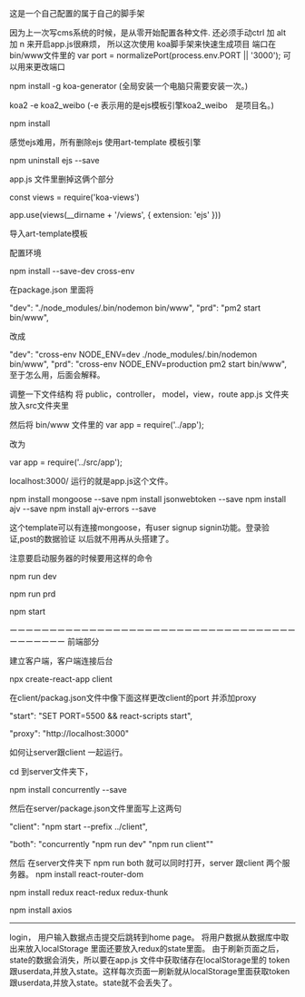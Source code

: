 这是一个自己配置的属于自己的脚手架

因为上一次写cms系统的时候，是从零开始配置各种文件. 还必须手动ctrl 加 alt 加 n 来开启app.js很麻烦， 所以这次使用 koa脚手架来快速生成项目 端口在 bin/www文件里的 var port = normalizePort(process.env.PORT || '3000'); 可以用来更改端口

npm install -g koa-generator (全局安装一个电脑只需要安装一次。)

koa2 -e koa2_weibo (-e 表示用的是ejs模板引擎koa2_weibo　是项目名。)

npm install

感觉ejs难用，所有删除ejs 使用art-template 模板引擎

npm uninstall ejs --save

app.js 文件里删掉这俩个部分

const views = require('koa-views')

app.use(views(__dirname + '/views', { extension: 'ejs' }))

导入art-template模板

配置环境

npm install --save-dev cross-env

在package.json 里面将

"dev": "./node_modules/.bin/nodemon bin/www",
"prd": "pm2 start bin/www",

改成

"dev": "cross-env NODE_ENV=dev ./node_modules/.bin/nodemon bin/www",
"prd": "cross-env NODE_ENV=production pm2 start bin/www",
至于怎么用，后面会解释。

调整一下文件结构 将 public，controller， model，view，route app.js 文件夹放入src文件夹里

然后将 bin/www 文件里的 var app = require('../app');

改为

var app = require('../src/app');

localhost:3000/ 运行的就是app.js这个文件。

npm install mongoose --save npm install jsonwebtoken --save npm install ajv --save npm install ajv-errors --save

这个template可以有连接mongoose，有user signup signin功能。登录验证,post的数据验证 以后就不用再从头搭建了。

注意要启动服务器的时候要用这样的命令

npm run dev

npm run prd

npm start

ーーーーーーーーーーーーーーーーーーーーーーーーーーーーーーーーーーーーーーーーーーー 前端部分

建立客户端，客户端连接后台

npx create-react-app client

在client/packag.json文件中像下面这样更改client的port 并添加proxy

"start": "SET PORT=5500 && react-scripts start",

"proxy": "http://localhost:3000"

如何让server跟client 一起运行。

cd 到server文件夹下，

npm install concurrently --save

然后在server/package.json文件里面写上这两句

"client": "npm start --prefix ../client",

"both": "concurrently "npm run dev" "npm run client""

然后 在server文件夹下 npm run both 就可以同时打开，server 跟client 两个服务器。
npm install react-router-dom

npm install redux react-redux redux-thunk

npm install axios



------------------------------------------------------
login，
用户输入数据点击提交后跳转到home page。
将用户数据从数据库中取出来放入localStorage 里面还要放入redux的state里面。
由于刷新页面之后，state的数据会消失，所以要在app.js 文件中获取储存在localStorage里的
token跟userdata,并放入state。这样每次页面一刷新就从localStorage里面获取token跟userdata,并放入state。state就不会丢失了。


